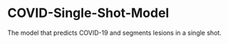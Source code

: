 # COVID-Single-Shot-Model

The model that predicts COVID-19 and segments lesions in a single shot. 
